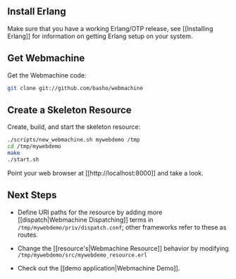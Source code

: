 ## Install Erlang

Make sure that you have a working Erlang/OTP release, see [[Installing Erlang]]
for information on getting Erlang setup on your system.

## Get Webmachine

Get the Webmachine code:

```bash
git clone git://github.com/basho/webmachine
```

## Create a Skeleton Resource

Create, build, and start the skeleton resource:

```bash
./scripts/new_webmachine.sh mywebdemo /tmp
cd /tmp/mywebdemo
make
./start.sh
```

Point your web browser at [[http://localhost:8000]] and take a look.

## Next Steps

* Define URI paths for the resource by adding more
  [[dispatch|Webmachine Dispatching]] terms in
  `/tmp/mywebdemo/priv/dispatch.conf`; other frameworks refer to these
  as routes.

* Change the [[resource's|Webmachine Resource]] behavior by modifying
  `/tmp/mywebdemo/src/mywebdemo_resource.erl`

* Check out the [[demo application|Webmachine Demo]].
